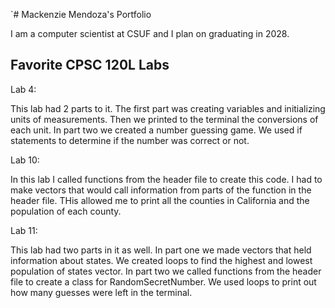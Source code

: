 `# Mackenzie Mendoza's Portfolio

I am a computer scientist at CSUF and I plan on graduating in 2028.

## Favorite CPSC 120L Labs

Lab 4:

This lab had 2 parts to it. The first part was creating variables and initializing units of measurements. Then we printed to the terminal the conversions of each unit. In part two we created a number guessing game. We used if statements to determine if the number was correct or not.

Lab 10:

In this lab I called functions from the header file to create this code. I had to make vectors that would call information from parts of the function in the header file. THis allowed me to print all the counties in California and the population of each county.

Lab 11:

This lab had two parts in it as well. In part one we made vectors that held information about states. We created loops to find the highest and lowest population of states vector. In part two we called functions from the header file to create a class for RandomSecretNumber. We used loops to print out how many guesses were left in the terminal.  